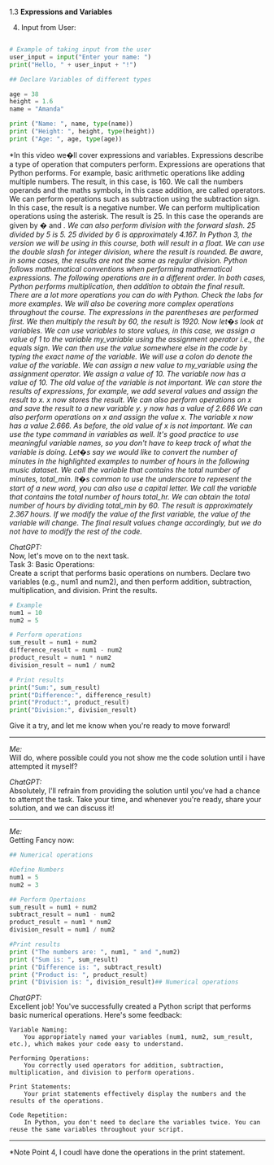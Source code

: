 1.3 **Expressions and Variables**


4. Input from User:
```python

# Example of taking input from the user
user_input = input("Enter your name: ")
print("Hello, " + user_input + "!")
```

```python
## Declare Variables of different types 

age = 38
height = 1.6
name = "Amanda"

print ("Name: ", name, type(name))
print ("Height: ", height, type(height))
print ("Age: ", age, type(age))
```



*In this video we�ll cover expressions and variables.
Expressions describe a type of operation that computers perform.
Expressions are operations that Python performs. For example, basic arithmetic operations like
adding multiple numbers. The result, in this case, is 160.
We call the numbers operands and the maths symbols, in this case addition, are called
operators. We can perform operations such as subtraction
using the subtraction sign. In this case, the result is a negative number.
We can perform multiplication operations using the asterisk. The result is 25.
In this case the operands are given by � and *.
We can also perform division with the forward slash.
25 divided by 5 is 5. 25 divided by 6 is approximately 4.167.
In Python 3, the version we will be using in this course, both will result in a float.
We can use the double slash for integer division, where the result is rounded.
Be aware, in some cases, the results are not the same as regular division.
Python follows mathematical conventions when performing mathematical expressions.
The following operations are in a different order.
In both cases, Python performs multiplication, then addition to obtain the final result.
There are a lot more operations you can do with Python. Check the labs for more examples.
We will also be covering more complex operations throughout the course.
The expressions in the parentheses are performed first. We then multiply the result by 60,
the result is 1920. Now let�s look at variables.
We can use variables to store values, in this case, we assign a value of 1 to the variable
my_variable using the assignment operator i.e., the equals sign.
We can then use the value somewhere else in the code by typing the exact name of the variable.
We will use a colon do denote the value of the variable.
We can assign a new value to my_variable using the assignment operator.
We assign a value of 10. The variable now has a value of 10.
The old value of the variable is not important. We can store the results of expressions, for
example, we add several values and assign the result to x.
x now stores the result. We can also perform operations on x and save
the result to a new variable y. y now has a value of 2.666
We can also perform operations on x and assign the value x.
The variable x now has a value 2.666. As before, the old value of x is not important.
We can use the type command in variables as well.
It's good practice to use meaningful variable names, so you don't have to keep track of
what the variable is doing. Let�s say we would like to convert the number
of minutes in the highlighted examples to number of hours in the following music dataset.
We call the variable that contains the total number of minutes, total_min. It�s common
to use the underscore to represent the start of a new word, you can also use a capital
letter. We call the variable that contains the total
number of hours total_hr. We can obtain the total number of hours by
dividing total_min by 60. The result is approximately 2.367 hours.
If we modify the value of the first variable, the value of the variable will change.
The final result values change accordingly, but we do not have to modify the rest of the
code.*

*ChatGPT:*  
Now, let's move on to the next task.  
Task 3: Basic Operations:  
Create a script that performs basic operations on numbers. Declare two variables (e.g., num1 and num2), and then perform addition, subtraction, multiplication, and division. Print the results.
```python
# Example
num1 = 10
num2 = 5

# Perform operations
sum_result = num1 + num2
difference_result = num1 - num2
product_result = num1 * num2
division_result = num1 / num2

# Print results
print("Sum:", sum_result)
print("Difference:", difference_result)
print("Product:", product_result)
print("Division:", division_result)
```
Give it a try, and let me know when you're ready to move forward!

___

*Me:*  
Will do, where possible could you not show me the code solution until i have attempted it myself?  

*ChatGPT:*  
Absolutely, I'll refrain from providing the solution until you've had a chance to attempt the task. Take your time, and whenever you're ready, share your solution, and we can discuss it!
___
*Me:*  
Getting Fancy now:
```python
## Numerical operations

#Define Numbers
num1 = 5
num2 = 3

## Perform Opertaions
sum_result = num1 + num2
subtract_result = num1 - num2
product_result = num1 * num2
division_result = num1 / num2

#Print results
print ("The numbers are: ", num1, " and ",num2)
print ("Sum is: ", sum_result)
print ("Difference is: ", subtract_result)
print ("Product is: ", product_result)
print ("Division is: ", division_result)## Numerical operations
```

*ChatGPT:*  
Excellent job! You've successfully created a Python script that performs basic numerical operations. Here's some feedback:

    Variable Naming:
        You appropriately named your variables (num1, num2, sum_result, etc.), which makes your code easy to understand.

    Performing Operations:
        You correctly used operators for addition, subtraction, multiplication, and division to perform operations.

    Print Statements:
        Your print statements effectively display the numbers and the results of the operations.

    Code Repetition:
        In Python, you don't need to declare the variables twice. You can reuse the same variables throughout your script.

___

*Note Point 4, I coudl have done the operations in the print statement.